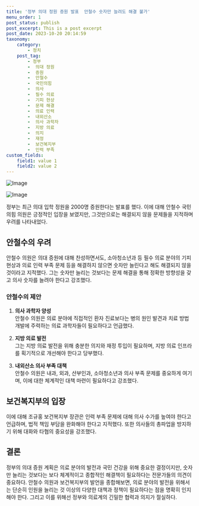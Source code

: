 ```yaml
---
title: '정부 의대 정원 증원 발표  안철수 숫자만 늘려도 해결 불가'
menu_order: 1
post_status: publish
post_excerpt: This is a post excerpt
post_date: 2023-10-20 20:14:59
taxonomy:
    category:
        - 정치
    post_tag:
        - 정부
        -  의대 정원
        -  증원
        -  안철수
        -  국민의힘
        -  의사
        -  필수 의료
        -  기피 현상
        -  문제 해결
        -  의료 인력
        -  내외산소
        -  의사 과학자
        -  지방 의료
        -  의지
        -  재정
        -  보건복지부
        -  인력 부족
custom_fields:
    field1: value 1
    field2: value 2
---
```


![Image](https://imgnews.pstatic.net/image/015/2024/02/07/0004946181_001_20240207103705261.jpg?type=w647)

![Image](https://imgnews.pstatic.net/image/015/2024/02/07/0004946181_002_20240207103705294.jpg?type=w647)


정부는 최근 의대 입학 정원을 2000명 증원한다는 발표를 했다. 이에 대해 안철수 국민의힘 의원은 긍정적인 입장을 보였지만, 그것만으로는 해결되지 않을 문제들을 지적하며 우려를 나타내었다. 

## 안철수의 우려
안철수 의원은 의대 증원에 대해 찬성하면서도, 소아청소년과 등 필수 의료 분야의 기피 현상과 의료 인력 부족 문제 등을 해결하지 않으면 숫자만 늘린다고 해도 해결되지 않을 것이라고 지적했다. 그는 숫자만 늘리는 것보다는 문제 해결을 통해 정확한 방향성을 갖고 의사 숫자를 늘려야 한다고 강조했다.

### 안철수의 제안
1. **의사 과학자 양성**  
안철수 의원은 의료 분야에 직접적인 환자 진료보다는 병의 원인 발견과 치료 방법 개발에 주력하는 의료 과학자들이 필요하다고 언급했다.

2. **지방 의료 발전**  
그는 지방 의료 발전을 위해 충분한 의지와 재정 투입이 필요하며, 지방 의료 인프라를 획기적으로 개선해야 한다고 당부했다.

3. **내외산소 의사 부족 대책**  
안철수 의원은 내과, 외과, 산부인과, 소아청소년과 의사 부족 문제를 중요하게 여기며, 이에 대한 체계적인 대책 마련이 필요하다고 강조했다.

## 보건복지부의 입장
이에 대해 조규홍 보건복지부 장관은 인력 부족 문제에 대해 의사 수가를 높여야 한다고 언급하며, 법적 책임 부담을 완화해야 한다고 지적했다. 또한 의사들의 총파업을 방지하기 위해 대화와 타협의 중요성을 강조했다.

## 결론
정부의 의대 증원 계획은 의료 분야의 발전과 국민 건강을 위해 중요한 결정이지만, 숫자만 늘리는 것보다는 보다 체계적이고 종합적인 해결책이 필요하다는 전문가들의 의견이 중요하다. 안철수 의원과 보건복지부의 발언을 종합해보면, 의료 분야의 발전을 위해서는 단순히 인원을 늘리는 것 이상의 다양한 대책과 정책이 필요하다는 점을 명확히 인지해야 한다. 그리고 이를 위해선 정부와 의료계의 긴밀한 협력과 의지가 절실하다.
